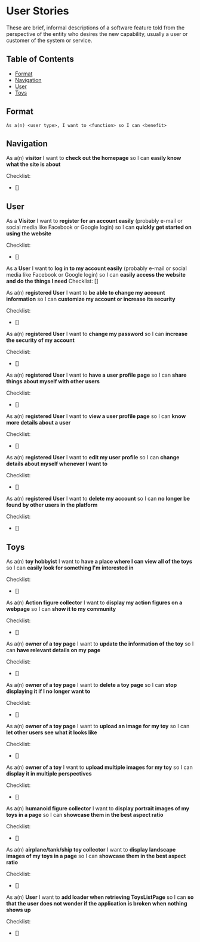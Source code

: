 # User Stories

These are brief, informal descriptions of a software feature told from the perspective of the entity who desires the new capability, usually a user or customer of the system or service.

## Table of Contents

- [Format](https://github.com/Rammina/toy-gallery/blob/main/docs_md/app/user-stories.md#format)
- [Navigation](https://github.com/Rammina/toy-gallery/blob/main/docs_md/app/user-stories.md#navigation)
- [User](https://github.com/Rammina/toy-gallery/blob/main/docs_md/app/user-stories.md#user)
- [Toys](https://github.com/Rammina/toy-gallery/blob/main/docs_md/app/user-stories.md#toys)

## Format

`As a(n) <user type>, I want to <function> so I can <benefit>`

## Navigation

As a(n) **visitor**
I want to **check out the homepage**
so I can **easily know what the site is about**

Checklist:

- []

## User

As a **Visitor**
I want to **register for an account easily** (probably e-mail or social media like Facebook or Google login)
so I can **quickly get started on using the website**

Checklist:

- []

As a **User**
I want to **log in to my account easily** (probably e-mail or social media like Facebook or Google login)
so I can **easily access the website and do the things I need**
Checklist:
[]

As a(n) **registered User**
I want to **be able to change my account information**
so I can **customize my account or increase its security**

Checklist:

- []

As a(n) **registered User**
I want to **change my password**
so I can **increase the security of my account**

Checklist:

- []

As a(n) **registered User**
I want to **have a user profile page**
so I can **share things about myself with other users**

Checklist:

- []

As a(n) **registered User**
I want to **view a user profile page**
so I can **know more details about a user**

Checklist:

- []

As a(n) **registered User**
I want to **edit my user profile**
so I can **change details about myself whenever I want to**

Checklist:

- []

As a(n) **registered User**
I want to **delete my account**
so I can **no longer be found by other users in the platform**

Checklist:

- []

## Toys

As a(n) **toy hobbyist**
I want to **have a place where I can view all of the toys**
so I can **easily look for something I'm interested in**

Checklist:

- []

As a(n) **Action figure collector**
I want to **display my action figures on a webpage**
so I can **show it to my community**

Checklist:

- []

As a(n) **owner of a toy page**
I want to **update the information of the toy**
so I can **have relevant details on my page**

Checklist:

- []

As a(n) **owner of a toy page**
I want to **delete a toy page**
so I can **stop displaying it if I no longer want to**

Checklist:

- []

As a(n) **owner of a toy page**
I want to **upload an image for my toy**
so I can **let other users see what it looks like**

Checklist:

- []

As a(n) **owner of a toy**
I want to **upload multiple images for my toy**
so I can **display it in multiple perspectives**

Checklist:

- []

As a(n) **humanoid figure collector**
I want to **display portrait images of my toys in a page**
so I can **showcase them in the best aspect ratio**

Checklist:

- []

As a(n) **airplane/tank/ship toy collector**
I want to **display landscape images of my toys in a page**
so I can **showcase them in the best aspect ratio**

Checklist:

- []

As a(n) **User**
I want to **add loader when retrieving ToysListPage**
so I can **so that the user does not wonder if the application is broken when nothing shows up**

Checklist:

- []
